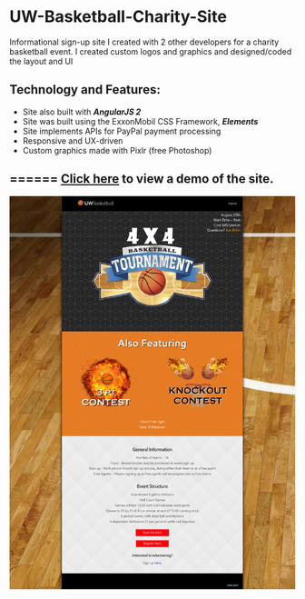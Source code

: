 # UW-Basketball-Charity-Site
Informational sign-up site I created with 2 other developers for a charity basketball event. I created custom logos and graphics and designed/coded the layout and UI


Technology and Features: 
------
- Site also built with __*AngularJS 2*__
- Site was built using the ExxonMobil CSS Framework, *__Elements__*
- Site implements APIs for PayPal payment processing
- Responsive and UX-driven
- Custom graphics made with Pixlr (free Photoshop)

======
[Click here](https://louisiaegerv.github.io/UW-Basketball-Charity-Site/) to view a demo of the site.
------
[<img src="https://raw.githubusercontent.com/louisiaegerv/Project-Images/master/bballSite.jpg">](https://louisiaegerv.github.io/UW-Basketball-Charity-Site/)

